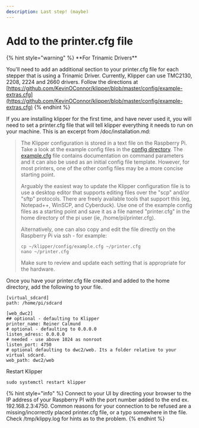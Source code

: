 ```yaml
---
description: Last step! (maybe)
---
```


# Add to the printer.cfg file

{% hint style="warning" %}
\*\*For Trinamic Drivers\*\*

You'll need to add an additional section to your printer.cfg file for each stepper that is using a Trinamic Driver. Currently, Klipper can use TMC2130, 2208, 2224 and 2660 drivers. Follow the  directions at [https://github.com/KevinOConnor/klipper/blob/master/config/example-extras.cfg](https://github.com/KevinOConnor/klipper/blob/master/config/example-extras.cfg)
{% endhint %}

If you are installing klipper for the first time, and have never used it, you will need to set a printer.cfg file that will tell klipper everything it needs to run on your machine. This is an excerpt from /doc/installation.md:

> The Klipper configuration is stored in a text file on the Raspberry Pi. Take a look at the example config files in the [config directory](https://github.com/KevinOConnor/klipper/blob/master/config). The [example.cfg](https://github.com/KevinOConnor/klipper/blob/master/config/example.cfg) file contains documentation on command parameters and it can also be used as an initial config file template. However, for most printers, one of the other config files may be a more concise starting point.
>
> Arguably the easiest way to update the Klipper configuration file is to use a desktop editor that supports editing files over the "scp" and/or "sftp" protocols. There are freely available tools that support this \(eg, Notepad++, WinSCP, and Cyberduck\). Use one of the example config files as a starting point and save it as a file named "printer.cfg" in the home directory of the pi user \(ie, /home/pi/printer.cfg\).
>
> Alternatively, one can also copy and edit the file directly on the Raspberry Pi via ssh - for example:
>
> ```text
> cp ~/klipper/config/example.cfg ~/printer.cfg
> nano ~/printer.cfg
> ```
>
> Make sure to review and update each setting that is appropriate for the hardware.

Once you have your printer.cfg file created and added to the home directory, add the following to your file.

```text
[virtual_sdcard]
path: /home/pi/sdcard

[web_dwc2]
## optional - defaulting to Klipper
printer_name: Reiner Calmund
# optional - defaulting to 0.0.0.0
listen_adress: 0.0.0.0
# needed - use above 1024 as nonroot
listen_port: 4750
# optional defaulting to dwc2/web. Its a folder relative to your virtual sdcard.
web_path: dwc2/web
```

Restart Klipper
```text
sudo systemctl restart klipper
```

{% hint style="info" %}
Connect to your UI by directing your browser to the IP address of your Raspberry PI with the port number added to the end ex. 192.168.2.3:4750.  Common reasons for your connection to be refused are a missing/incorrectly placed printer.cfg file, or a typo somewhere in the file.  Check /tmp/klippy.log for hints as to the problem.
{% endhint %}

